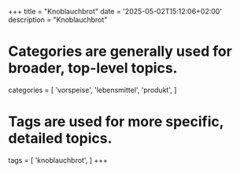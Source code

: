 +++
title = "Knoblauchbrot"
date = '2025-05-02T15:12:06+02:00'
description = "Knoblauchbrot"
# Categories are generally used for broader, top-level topics.
categories = [
 'vorspeise',
 'lebensmittel',
 'produkt',
]
# Tags are used for more specific, detailed topics.
tags = [
 'knoblauchbrot',
]
+++
